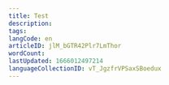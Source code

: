 ```yaml
---
title: Test
description: 
tags: 
langCode: en
articleID: jlM_bGTR42Plr7LmThor
wordCount: 
lastUpdated: 1666012497214
languageCollectionID: vT_JgzfrVPSaxSBoedux
---
```



